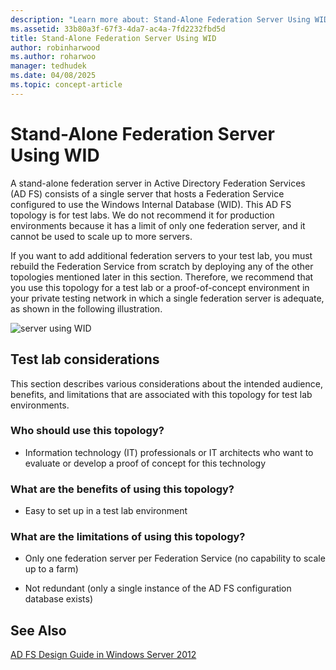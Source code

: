 ```yaml
---
description: "Learn more about: Stand-Alone Federation Server Using WID"
ms.assetid: 33b80a3f-67f3-4da7-ac4a-7fd2232fbd5d
title: Stand-Alone Federation Server Using WID
author: robinharwood
ms.author: roharwoo
manager: tedhudek
ms.date: 04/08/2025
ms.topic: concept-article
---
```


# Stand-Alone Federation Server Using WID

A stand\-alone federation server in Active Directory Federation Services \(AD FS\) consists of a single server that hosts a Federation Service configured to use the Windows Internal Database \(WID\). This AD FS topology is for test labs. We do not recommend it for production environments because it has a limit of only one federation server, and it cannot be used to scale up to more servers.

If you want to add additional federation servers to your test lab, you must rebuild the Federation Service from scratch by deploying any of the other topologies mentioned later in this section. Therefore, we recommend that you use this topology for a test lab or a proof\-of\-concept environment in your private testing network in which a single federation server is adequate, as shown in the following illustration.

![server using WID](media/FedServerWID.gif)

## Test lab considerations
This section describes various considerations about the intended audience, benefits, and limitations that are associated with this topology for test lab environments.

### Who should use this topology?

-   Information technology \(IT\) professionals or IT architects who want to evaluate or develop a proof of concept for this technology

### What are the benefits of using this topology?

-   Easy to set up in a test lab environment

### What are the limitations of using this topology?

-   Only one federation server per Federation Service \(no capability to scale up to a farm\)

-   Not redundant \(only a single instance of the AD FS configuration database exists\)


## See Also
[AD FS Design Guide in Windows Server 2012](AD-FS-Design-Guide-in-Windows-Server-2012.md)
